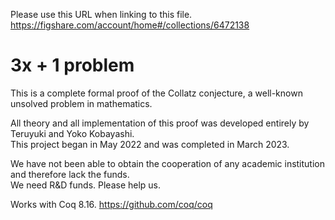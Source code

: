 Please use this URL when linking to this file.
https://figshare.com/account/home#/collections/6472138

# 3x + 1 problem

This is a complete formal proof of the Collatz conjecture, a well-known unsolved problem in mathematics.

  All theory and all implementation of this proof was developed entirely by Teruyuki and Yoko Kobayashi.  
  This project began in May 2022 and was completed in March 2023.

  We have not been able to obtain the cooperation of any academic institution and therefore lack the funds.  
  We need R&D funds.
  Please help us.

Works with Coq 8.16. https://github.com/coq/coq


